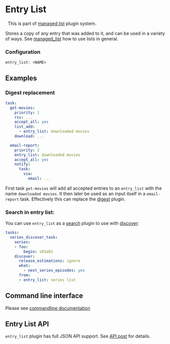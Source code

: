 # Entry List
<div class="alert alert-success" role="info">
  
  <span class="glyphicon glyphicon glyphicon-cog"></span>
  &nbsp; This is part of [managed list](/Plugins/List) plugin system.
</div>

Stores a copy of any entry that was added to it, and can be used in a variety of ways. 
See [managed_list](/Plugins/List/) how to use lists in general. 

### Configuration

```
entry_list: <NAME>
```

## Examples


### Digest replacement

```yaml
task:
  get-movies:
    priority: 1
    rss: ...
    accept_all: yes
    list_add:
      - entry_list: downloaded movies
    download: ...

  email-report:
    priority: 2
    entry_list: downloaded movies
    accept_all: yes
    notify:
      task:
        via:
          email: ...
```

First task `get-movies` will add all accepted entries to an `entry_list` with the name `downloaded movies`. It then later be used as an input itself in a `email-report` task. Effectively this can replace the [digest](/Plugins/digest) plugin.


### Search in entry list:

You can use `entry_list` as a [search](/Searches) plugin to use with [discover](/Plugins/discover):
```yaml
tasks:
  series_discover_task:
    series:
    - foo:
        begin: s01e01
    discover:
      release_estimations: ignore
      what:
        - next_series_episodes: yes
      from:
      - entry_list: series list
```

## Command line interface

Please see [commandline documentation](/CLI/entry-list)

## Entry List API
`entry_list` plugin has full JSON API support. See [API post](http://discuss.flexget.com/t/flexget-rest-api/) for details.